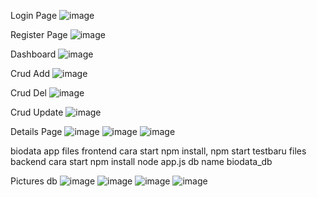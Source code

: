 Login Page
![image](https://github.com/user-attachments/assets/1a2e89e9-17d6-4383-9cc8-679bbe680dd8)

Register Page
![image](https://github.com/user-attachments/assets/ef8bbd96-2338-47be-98ff-4bc32814dc63)

Dashboard 
![image](https://github.com/user-attachments/assets/a9774c2f-e56a-44f7-87e1-19a013ba078b)

Crud Add
![image](https://github.com/user-attachments/assets/eecf6bb3-7d76-4b4b-9e38-140c20e64693)

Crud Del
![image](https://github.com/user-attachments/assets/fe6d8882-d68c-4ebf-a44e-bfc6ae4f7f4b)

Crud Update
![image](https://github.com/user-attachments/assets/f119e27f-cbbf-4c6c-9f64-1e001bd0da05)

Details Page
![image](https://github.com/user-attachments/assets/3bbc8d10-c5ee-48f5-9706-29c47470b095)
![image](https://github.com/user-attachments/assets/306e4690-34eb-40f5-932e-18c694d4b2ca)
![image](https://github.com/user-attachments/assets/48778359-f014-4777-9d12-c38398b1a21d)


biodata app files frontend cara start npm install, npm start
testbaru files backend cara start npm install node app.js
db name biodata_db

Pictures db
![image](https://github.com/user-attachments/assets/b52b45fe-c44f-490c-a3da-a505f0bf70b8)
![image](https://github.com/user-attachments/assets/edac63e5-4a25-483d-8f3e-08aad4ab9f9a)
![image](https://github.com/user-attachments/assets/06e95868-aeef-4558-8ffc-2508bbbc0897)
![image](https://github.com/user-attachments/assets/5326b326-31b5-4539-b3b5-ccfca2987306)


